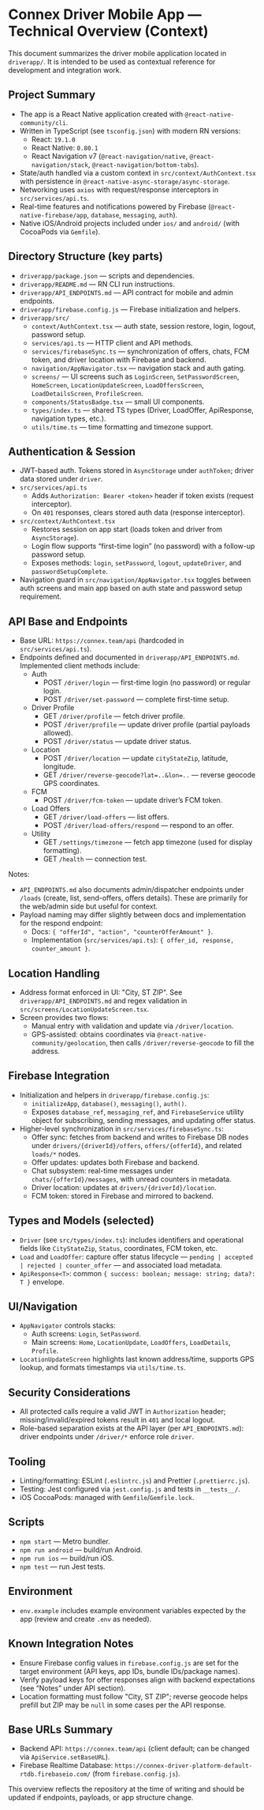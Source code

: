 # Connex Driver Mobile App — Technical Overview (Context)

This document summarizes the driver mobile application located in `driverapp/`. It is intended to be used as contextual reference for development and integration work.

## Project Summary

- The app is a React Native application created with `@react-native-community/cli`.
- Written in TypeScript (see `tsconfig.json`) with modern RN versions:
  - React: `19.1.0`
  - React Native: `0.80.1`
  - React Navigation v7 (`@react-navigation/native`, `@react-navigation/stack`, `@react-navigation/bottom-tabs`).
- State/auth handled via a custom context in `src/context/AuthContext.tsx` with persistence in `@react-native-async-storage/async-storage`.
- Networking uses `axios` with request/response interceptors in `src/services/api.ts`.
- Real-time features and notifications powered by Firebase (`@react-native-firebase/app`, `database`, `messaging`, `auth`).
- Native iOS/Android projects included under `ios/` and `android/` (with CocoaPods via `Gemfile`).

## Directory Structure (key parts)

- `driverapp/package.json` — scripts and dependencies.
- `driverapp/README.md` — RN CLI run instructions.
- `driverapp/API_ENDPOINTS.md` — API contract for mobile and admin endpoints.
- `driverapp/firebase.config.js` — Firebase initialization and helpers.
- `driverapp/src/`
  - `context/AuthContext.tsx` — auth state, session restore, login, logout, password setup.
  - `services/api.ts` — HTTP client and API methods.
  - `services/firebaseSync.ts` — synchronization of offers, chats, FCM token, and driver location with Firebase and backend.
  - `navigation/AppNavigator.tsx` — navigation stack and auth gating.
  - `screens/` — UI screens such as `LoginScreen`, `SetPasswordScreen`, `HomeScreen`, `LocationUpdateScreen`, `LoadOffersScreen`, `LoadDetailsScreen`, `ProfileScreen`.
  - `components/StatusBadge.tsx` — small UI components.
  - `types/index.ts` — shared TS types (Driver, LoadOffer, ApiResponse, navigation types, etc.).
  - `utils/time.ts` — time formatting and timezone support.

## Authentication & Session

- JWT-based auth. Tokens stored in `AsyncStorage` under `authToken`; driver data stored under `driver`.
- `src/services/api.ts`
  - Adds `Authorization: Bearer <token>` header if token exists (request interceptor).
  - On `401` responses, clears stored auth data (response interceptor).
- `src/context/AuthContext.tsx`
  - Restores session on app start (loads token and driver from `AsyncStorage`).
  - Login flow supports “first-time login” (no password) with a follow-up password setup.
  - Exposes methods: `login`, `setPassword`, `logout`, `updateDriver`, and `passwordSetupComplete`.
- Navigation guard in `src/navigation/AppNavigator.tsx` toggles between auth screens and main app based on auth state and password setup requirement.

## API Base and Endpoints

- Base URL: `https://connex.team/api` (hardcoded in `src/services/api.ts`).
- Endpoints defined and documented in `driverapp/API_ENDPOINTS.md`. Implemented client methods include:
  - Auth
    - POST `/driver/login` — first-time login (no password) or regular login.
    - POST `/driver/set-password` — complete first-time setup.
  - Driver Profile
    - GET `/driver/profile` — fetch driver profile.
    - POST `/driver/profile` — update driver profile (partial payloads allowed).
    - POST `/driver/status` — update driver status.
  - Location
    - POST `/driver/location` — update `cityStateZip`, latitude, longitude.
    - GET `/driver/reverse-geocode?lat=..&lon=..` — reverse geocode GPS coordinates.
  - FCM
    - POST `/driver/fcm-token` — update driver’s FCM token.
  - Load Offers
    - GET `/driver/load-offers` — list offers.
    - POST `/driver/load-offers/respond` — respond to an offer.
  - Utility
    - GET `/settings/timezone` — fetch app timezone (used for display formatting).
    - GET `/health` — connection test.

Notes:
- `API_ENDPOINTS.md` also documents admin/dispatcher endpoints under `/loads` (create, list, send-offers, offers details). These are primarily for the web/admin side but useful for context.
- Payload naming may differ slightly between docs and implementation for the respond endpoint:
  - Docs: `{ "offerId", "action", "counterOfferAmount" }`.
  - Implementation (`src/services/api.ts`): `{ offer_id, response, counter_amount }`.

## Location Handling

- Address format enforced in UI: "City, ST ZIP". See `driverapp/API_ENDPOINTS.md` and regex validation in `src/screens/LocationUpdateScreen.tsx`.
- Screen provides two flows:
  - Manual entry with validation and update via `/driver/location`.
  - GPS-assisted: obtains coordinates via `@react-native-community/geolocation`, then calls `/driver/reverse-geocode` to fill the address.

## Firebase Integration

- Initialization and helpers in `driverapp/firebase.config.js`:
  - `initializeApp`, `database()`, `messaging()`, `auth()`.
  - Exposes `database_ref`, `messaging_ref`, and `FirebaseService` utility object for subscribing, sending messages, and updating offer status.
- Higher-level synchronization in `src/services/firebaseSync.ts`:
  - Offer sync: fetches from backend and writes to Firebase DB nodes under `drivers/{driverId}/offers`, `offers/{offerId}`, and related `loads/*` nodes.
  - Offer updates: updates both Firebase and backend.
  - Chat subsystem: real-time messages under `chats/{offerId}/messages`, with unread counters in metadata.
  - Driver location: updates at `drivers/{driverId}/location`.
  - FCM token: stored in Firebase and mirrored to backend.

## Types and Models (selected)

- `Driver` (see `src/types/index.ts`): includes identifiers and operational fields like `CityStateZip`, `Status`, coordinates, FCM token, etc.
- `Load` and `LoadOffer`: capture offer status lifecycle — `pending | accepted | rejected | counter_offer` — and associated load metadata.
- `ApiResponse<T>`: common `{ success: boolean; message: string; data?: T }` envelope.

## UI/Navigation

- `AppNavigator` controls stacks:
  - Auth screens: `Login`, `SetPassword`.
  - Main screens: `Home`, `LocationUpdate`, `LoadOffers`, `LoadDetails`, `Profile`.
- `LocationUpdateScreen` highlights last known address/time, supports GPS lookup, and formats timestamps via `utils/time.ts`.

## Security Considerations

- All protected calls require a valid JWT in `Authorization` header; missing/invalid/expired tokens result in `401` and local logout.
- Role-based separation exists at the API layer (per `API_ENDPOINTS.md`): driver endpoints under `/driver/*` enforce role `driver`.

## Tooling

- Linting/formatting: ESLint (`.eslintrc.js`) and Prettier (`.prettierrc.js`).
- Testing: Jest configured via `jest.config.js` and tests in `__tests__/`.
- iOS CocoaPods: managed with `Gemfile`/`Gemfile.lock`.

## Scripts

- `npm start` — Metro bundler.
- `npm run android` — build/run Android.
- `npm run ios` — build/run iOS.
- `npm test` — run Jest tests.

## Environment

- `env.example` includes example environment variables expected by the app (review and create `.env` as needed).

## Known Integration Notes

- Ensure Firebase config values in `firebase.config.js` are set for the target environment (API keys, app IDs, bundle IDs/package names).
- Verify payload keys for offer responses align with backend expectations (see “Notes” under API section).
- Location formatting must follow "City, ST ZIP"; reverse geocode helps prefill but ZIP may be `null` in some cases per the API response.

## Base URLs Summary

- Backend API: `https://connex.team/api` (client default; can be changed via `ApiService.setBaseURL`).
- Firebase Realtime Database: `https://connex-driver-platform-default-rtdb.firebaseio.com/` (from `firebase.config.js`).

This overview reflects the repository at the time of writing and should be updated if endpoints, payloads, or app structure change.

